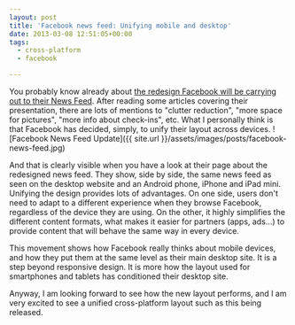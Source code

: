```yaml
---
layout: post
title: 'Facebook news feed: Unifying mobile and desktop'
date: 2013-03-08 12:51:05+00:00
tags:
  - cross-platform
  - facebook

---
```


You probably know already about [the redesign Facebook will be carrying out to their News Feed](http://www.engadget.com/2013/03/07/facebook-freshens-up-news-feed/). After reading some articles covering their presentation, there are lots of mentions to "clutter reduction", "more space for pictures", "more info about check-ins", etc. What I personally think is that Facebook has decided, simply, to unify their layout across devices.
![Facebook News Feed Update]({{ site.url }}/assets/images/posts/facebook-news-feed.jpg)

And that is clearly visible when you have a look at their page about the redesigned news feed. They show, side by side, the same news feed as seen on the desktop website and an Android phone, iPhone and iPad mini. Unifying the design provides lots of advantages. On one side, users don't need to adapt to a different experience when they browse Facebook, regardless of the device they are using. On the other, it highly simplifies the different content formats, what makes it easier for partners (apps, ads...) to provide content that will behave the same way in every device.

This movement shows how Facebook really thinks about mobile devices, and how they put them at the same level as their main desktop site. It is a step beyond responsive design. It is more how the layout used for smartphones and tablets has conditioned their desktop site.

Anyway, I am looking forward to see how the new layout performs, and I am very excited to see a unified cross-platform layout such as this being released.
